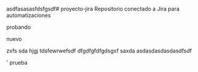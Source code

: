 asdfasasasfdsfgsdf# proyecto-jira
Repositorio conectado a Jira para automatizaciones


probando

nuevo



zxfs
sda
hjgj
tdsfewrwefsdf
dfgdfgfdfgdsgxf
saxda
asdasdasdasdasdfsdf




'
prueba
